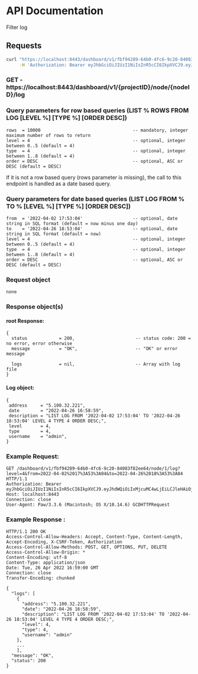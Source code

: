 # API Documentation

Filter log

## Requests

```sh
curl "https://localhost:8443/dashboard/v1/fbf94289-64b0-4fc6-9c20-84083f82ee64/node/1/log?level=4&from=2022-04-02%2017%3A53%3A04&to=2022-04-26%2018%3A53%3A04" \
     -H 'Authorization: Bearer eyJhbGciOiJIUzI1NiIsInR5cCI6IkpXVCJ9.eyJhdWQiOiIxMjcuMC4wLjEiLCJleHAiOjE2NTEwMTE4NzUsImp0aSI6IjEiLCJpYXQiOjE2NTA5ODE4NzUsImlzcyI6IlNRTGl0ZSBDbG91ZCBXZWIgU2VydmVyIiwibmJmIjoxNjUwOTgxODc1LCJzdWIiOiJzcWxpdGVjbG91ZC5pbyJ9.naId5iK5LSm9b52XvQVKytkQmFzTeDjSyamcGYVwWPs'
```

### **GET** - https://localhost:8443/dashboard/v1/{projectID}/node/{nodeID}/log

### Query parameters for row based queries (LIST % ROWS FROM LOG [LEVEL %] [TYPE %] [ORDER DESC])

```code
rows  = 10000                                   -- mandatory, integer maximum number of rows to return
level = 4                                       -- optional, integer between 0..5 (default = 4)
type  = 4                                       -- optional, integer between 1..8 (default = 4)
order = DESC                                    -- optional, ASC or DESC (default = DESC)
```

If it is not a row based query (rows parameter is missing), the call to this endpoint is handled as a date based query.

### Query parameters for date based queries (LIST LOG FROM % TO % [LEVEL %] [TYPE %] [ORDER DESC])

```code
from  = '2022-04-02 17:53:04'                   -- optional, date string in SQL format (default = now minus one day)
to    = '2022-04-26 18:53:04'                   -- optional, date string in SQL format (default = now)
level = 4                                       -- optional, integer between 0..5 (default = 4)
type  = 4                                       -- optional, integer between 1..8 (default = 4)
order = DESC                                    -- optional, ASC or DESC (default = DESC)
```

### Request object

```code
none
```

### Response object(s)

#### root Response:

```code
{
  status            = 200,                       -- status code: 200 = no error, error otherwise
  message           = "OK",                      -- "OK" or error message

  logs              = nil,                       -- Array with log file
}
```

#### Log object:

```log
{
 address     = "5.100.32.221",
 date        = "2022-04-26 16:58:59",
 description = "LIST LOG FROM '2022-04-02 17:53:04' TO '2022-04-26 18:53:04' LEVEL 4 TYPE 4 ORDER DESC;",
 level       = 4,
 type        = 4,
 username    = "admin",
}
```

### Example Request:

```
GET /dashboard/v1/fbf94289-64b0-4fc6-9c20-84083f82ee64/node/1/log?level=4&from=2022-04-02%2017%3A53%3A04&to=2022-04-26%2018%3A53%3A04 HTTP/1.1
Authorization: Bearer eyJhbGciOiJIUzI1NiIsInR5cCI6IkpXVCJ9.eyJhdWQiOiIxMjcuMC4wLjEiLCJleHAiOjE2NTEwMTE4NzUsImp0aSI6IjEiLCJpYXQiOjE2NTA5ODE4NzUsImlzcyI6IlNRTGl0ZSBDbG91ZCBXZWIgU2VydmVyIiwibmJmIjoxNjUwOTgxODc1LCJzdWIiOiJzcWxpdGVjbG91ZC5pbyJ9.naId5iK5LSm9b52XvQVKytkQmFzTeDjSyamcGYVwWPs
Host: localhost:8443
Connection: close
User-Agent: Paw/3.3.6 (Macintosh; OS X/10.14.6) GCDHTTPRequest
```

### Example Response :

```
HTTP/1.1 200 OK
Access-Control-Allow-Headers: Accept, Content-Type, Content-Length, Accept-Encoding, X-CSRF-Token, Authorization
Access-Control-Allow-Methods: POST, GET, OPTIONS, PUT, DELETE
Access-Control-Allow-Origin: *
Content-Encoding: utf-8
Content-Type: application/json
Date: Tue, 26 Apr 2022 16:59:00 GMT
Connection: close
Transfer-Encoding: chunked

{
  "logs": [
    {
      "address": "5.100.32.221",
      "date": "2022-04-26 16:58:59",
      "description": "LIST LOG FROM '2022-04-02 17:53:04' TO '2022-04-26 18:53:04' LEVEL 4 TYPE 4 ORDER DESC;",
      "level": 4,
      "type": 4,
      "username": "admin"
    },
    ...
    ],
  "message": "OK",
  "status": 200
}  
```